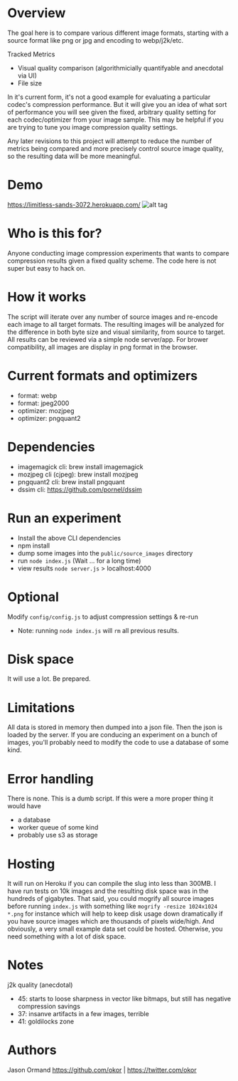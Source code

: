 Overview
========
The goal here is to compare various different image formats, starting with a source format like png or jpg and encoding to webp/j2k/etc.

Tracked Metrics
  - Visual quality comparison (algorithmicially quantifyable and anecdotal via UI)
  - File size
  
In it's current form, it's not a good example for evaluating a particular codec's compression performance. But it will give you an idea of what sort of performance you will see given the fixed, arbitrary quality setting for each codec/optimizer from your image sample. This may be helpful if you are trying to tune you image compression quality settings.

Any later revisions to this project will attempt to reduce the number of metrics being compared and more precisely control source image quality, so the resulting data will be more meaningful.

Demo
====
https://limitless-sands-3072.herokuapp.com/
![alt tag](http://i.imgur.com/WsX0ixi.png)

Who is this for?
================
Anyone conducting image compression experiments that wants to compare compression results given a fixed quality scheme. The code here is not super but easy to hack on.


How it works
============
The script will iterate over any number of source images and re-encode each image to all target formats.
The resulting images will be analyzed for the difference in both byte size and visual similarity, from source to target.
All results can be reviewed via a simple node server/app.
For brower compatibility, all images are display in png format in the browser.


Current formats and optimizers
==============================
- format: webp
- format: jpeg2000
- optimizer: mozjpeg
- optimizer: pngquant2


Dependencies
=================
- imagemagick cli:      brew install imagemagick
- mozjpeg cli (cjpeg):  brew install mozjpeg
- pngquant2 cli:        brew install pngquant
- dssim cli:            https://github.com/pornel/dssim


Run an experiment
=================
- Install the above CLI dependencies
- npm install
- dump some images into the `public/source_images` directory
- run `node index.js` (Wait ... for a long time)
- view results `node server.js` > localhost:4000


Optional
========
Modify `config/config.js` to adjust compression settings & re-run

* Note: running `node index.js` will `rm` all previous results.


Disk space
==========
It will use a lot. Be prepared.


Limitations
===========
All data is stored in memory then dumped into a json file. Then the json is loaded by the server. If you are conducing an experiment on a bunch of images, you'll probably need to modify the code to use a database of some kind.


Error handling
==============
There is none. This is a dumb script. If this were a more proper thing it would have
- a database
- worker queue of some kind
- probably use s3 as storage


Hosting
=======
It will run on Heroku if you can compile the slug into less than 300MB.
I have run tests on 10k images and the resulting disk space was in the hundreds of gigabytes.
That said, you could mogrify all source images before running `index.js` with something like `mogrify -resize 1024x1024 *.png` for instance which will help to keep disk usage down dramatically if you have source images which are thousands of pixels wide/high. And obviously, a very small example data set could be hosted. Otherwise, you need something with a lot of disk space.


Notes
============================
j2k quality (anecdotal)
- 45: starts to loose sharpness in vector like bitmaps, but still has negative compression savings
- 37: insanve artifacts in a few images, terrible
- 41: goldilocks zone


Authors
=======
Jason Ormand https://github.com/okor | https://twitter.com/okor
